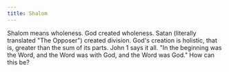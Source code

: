 ```yaml
---
title: Shalom
---
```


Shalom means wholeness. God created wholeness. Satan (literally translated "The Opposer") created division. God's creation is holistic, that is, greater than the sum of its parts. John 1 says it all. "In the beginning was the Word, and the Word was with God, and the Word was God." How can this be?
